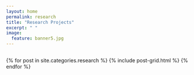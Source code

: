 ```yaml
---
layout: home
permalink: research
title: "Research Projects"
excerpt: " "
image:
  feature: banner5.jpg
---
```

<h2 class="post-title"> </h2>
<div class="tiles">
{% for post in site.categories.research %}
	{% include post-grid.html %}
{% endfor %}
</div><!-- /.tiles -->
